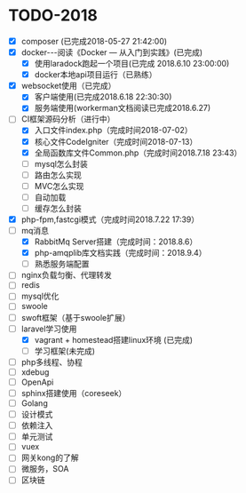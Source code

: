 # TODO-2018
- [x] composer (已完成2018-05-27 21:42:00)
- [x] docker---阅读《Docker — 从入门到实践》(已完成)
    - [x] 使用laradock跑起一个项目(已完成 2018.6.10 23:00:00)
    - [x] docker本地api项目运行（已熟练）
- [x] websocket使用（已完成）
    - [x] 客户端使用(已完成2018.6.18 22:30:30)
    - [x] 服务端使用(workerman文档阅读已完成2018.6.27)
- [ ] CI框架源码分析（进行中）
    - [x] 入口文件index.php（完成时间2018-07-02）
    - [x] 核心文件CodeIgniter（完成时间2018-07-13）
    - [x] 全局函数库文件Common.php（完成时间2018.7.18 23:43）
    - [ ] mysql怎么封装
    - [ ] 路由怎么实现
    - [ ] MVC怎么实现
    - [ ] 自动加载
    - [ ] 缓存怎么封装
- [x] php-fpm,fastcgi模式（完成时间2018.7.22 17:39）
- [ ] mq消息
    - [x] RabbitMq Server搭建（完成时间：2018.8.6）
    - [x] php-amqplib库文档实践（完成时间：2018.9.4）
    - [ ] 熟悉服务端配置 
- [ ] nginx负载匀衡、代理转发
- [ ] redis
- [ ] mysql优化
- [ ] swoole
- [ ] swoft框架（基于swoole扩展）
- [ ] laravel学习使用
    - [x] vagrant + homestead搭建linux环境 (已完成)
    - [ ] 学习框架(未完成)
- [ ] php多线程、协程
- [ ] xdebug
- [ ] OpenApi
- [ ] sphinx搭建使用（coreseek）
- [ ] Golang
- [ ] 设计模式
- [ ] 依赖注入
- [ ] 单元测试
- [ ] vuex
- [ ] 网关kong的了解
- [ ] 微服务，SOA
- [ ] 区块链
